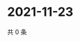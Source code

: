 # 2021-11-23

共 0 条

<!-- BEGIN WEIBO -->
<!-- 最后更新时间 Tue Nov 23 2021 04:01:03 GMT+0800 (China Standard Time) -->

<!-- END WEIBO -->
